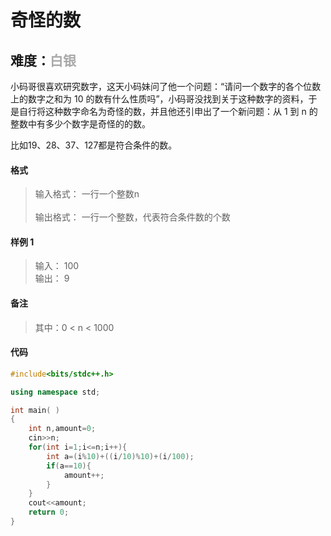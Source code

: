 # <font face ="黑体">奇怪的数</font>
## 难度：<font face ="黑体" font color="#A9A9A9">白银</font>

小码哥很喜欢研究数字，这天小码妹问了他一个问题：“请问一个数字的各个位数上的数字之和为 10 的数有什么性质吗”，小码哥没找到关于这种数字的资料，于是自行将这种数字命名为奇怪的数，并且他还引申出了一个新问题：从 1 到 n 的整数中有多少个数字是奇怪的的数。

比如19、28、37、127都是符合条件的数。

#### 格式
>输入格式：
一行一个整数n<br>
<br>输出格式：
一行一个整数，代表符合条件数的个数

#### 样例 1
>输入：
100<br>
输出：
9

#### 备注
>其中：0 < n < 1000

#### 代码
```C++
#include<bits/stdc++.h> 

using namespace std;

int main( )
{
    int n,amount=0;
    cin>>n;
    for(int i=1;i<=n;i++){
        int a=(i%10)+((i/10)%10)+(i/100);
        if(a==10){
            amount++;
        }
    }
    cout<<amount;
    return 0;
}
```